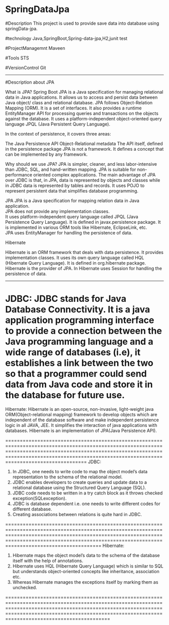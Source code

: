 # SpringDataJpa

#Description
This project is used to provide save data into database using springData-jpa.

#technology
Java,SpringBoot,Spring-data-jpa,H2,junit test

#ProjectManagemnt
Maveen

#Tools
STS

#VersionControl
Git

----------------------------------------------------------------------------------------------------------------------------------------------------

#Description about JPA

What is JPA?
Spring Boot JPA is a Java specification for managing relational data in Java applications. 
It allows us to access and persist data between Java object/ class and relational database. 
JPA follows Object-Relation Mapping (ORM). It is a set of interfaces. 
It also provides a runtime EntityManager API for processing queries and transactions on the objects against the database. 
It uses a platform-independent object-oriented query language JPQL (Java Persistent Query Language).


In the context of persistence, it covers three areas:

The Java Persistence API
Object-Relational metadata
The API itself, defined in the persistence package
JPA is not a framework. It defines a concept that can be implemented by any framework.



Why should we use JPA?
JPA is simpler, cleaner, and less labor-intensive than JDBC, SQL, and hand-written mapping. 
JPA is suitable for non-performance oriented complex applications. 
The main advantage of JPA over JDBC is that, in JPA, data is represented by objects and classes while in JDBC data is represented by tables and records. 
It uses POJO to represent persistent data that simplifies database programming.


JPA	
JPA is a Java specification for mapping relation data in Java application.	
JPA does not provide any implementation classes.	
It uses platform-independent query language called JPQL (Java Persistence Query Language).
It is defined in javax.persistence package.	
It is implemented in various ORM tools like Hibernate, EclipseLink, etc.	
JPA uses EntityManager for handling the persistence of data.

Hibernate

Hibernate is an ORM framework that deals with data persistence.
It provides implementation classes.
It uses its own query language called HQL (Hibernate Query Language).
It is defined in org.hibernate package.
Hibernate is the provider of JPA.
In Hibernate uses Session for handling the persistence of data.


------------------------------------------------------------------------------------------------------------------------------------------------------------------------------------------------------------
JDBC: JDBC stands for Java Database Connectivity. It is a java application programming interface to provide a connection between the Java programming language and a wide range of databases (i.e), 
it establishes a link between the two so that a programmer could send data from Java code and store it in the database for future use.
=============================================================================================================================================================================================================

Hibernate: Hibernate is an open-source, non-invasive, light-weight java ORM(Object-relational mapping) framework to develop objects which are independent of the database software and make independent persistence logic in all JAVA, JEE. 
It simplifies the interaction of java applications with databases. Hibernate is an implementation of JPA(Java Persistence API).

====================================================================================================================================================================================================================================================
JDBC:

1) In JDBC, one needs to write code to map the object model’s data representation to the schema of the relational model.
2) JDBC enables developers to create queries and update data to a relational database using the Structured Query Language (SQL).
3) JDBC code needs to be written in a try catch block as it throws checked exception(SQLexception).
4) JDBC is database dependent i.e. one needs to write different codes for different database.
5) Creating associations between relations is quite hard in JDBC.

=========================================================================================================================================================================================================================================================
Hibernate: 

1) Hibernate maps the object model’s data to the schema of the database itself with the help of annotations.
2) Hibernate uses HQL (Hibernate Query Language) which is similar to SQL but understands object-oriented concepts like inheritance, association etc.
3) Whereas Hibernate manages the exceptions itself by marking them as unchecked.


============================================================================================================================================================================================================================================================